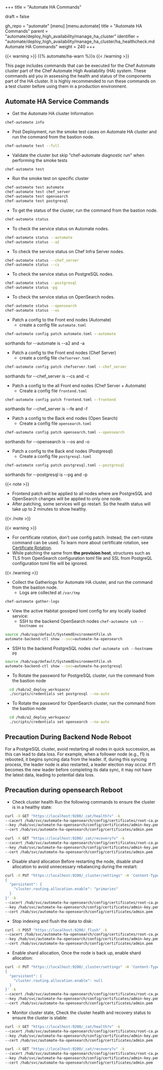 +++
title = "Automate HA Commands"

draft = false

gh_repo = "automate"
[menu]
  [menu.automate]
    title = "Automate HA Commands"
    parent = "automate/deploy_high_availability/manage_ha_cluster"
    identifier = "automate/deploy_high_availability/manage_ha_cluster/ha_healthcheck.md Automate HA Commands"
    weight = 240
+++

{{< warning >}}
{{% automate/ha-warn %}}s
{{< /warning >}}

This page includes commands that can be executed for the Chef Automate cluster part of the Chef Automate High Availability (HA) system. These commands aid you in assessing the health and status of the components part of the HA cluster. It is highly recommended to run these commands on a test cluster before using them in a production environment.

## Automate HA Service Commands

- Get the Automate HA cluster Information

```sh
chef-automate info
```

- Post Deployment, run the smoke test cases on Automate HA cluster and run the command from the bastion node.

```sh
chef-automate test --full
```

- Validate the cluster but skip "chef-automate diagnostic run" when performing the smoke tests

```sh
chef-automate test
```

- Run the smoke test on specific cluster

```sh
chef-automate test automate
chef-automate test chef_server
chef-automate test opensearch
chef-automate test postgresql
```

- To get the status of the cluster, run the command from the bastion node.

```sh
chef-automate status
```

- To check the service status on Automate nodes.

```sh
chef-automate status --automate
chef-automate status --a2
```

- To check the service status on Chef Infra Server nodes.

```sh
chef-automate status --chef_server
chef-automate status --cs
```

- To check the service status on PostgreSQL nodes.

```sh
chef-automate status --postgresql
chef-automate status -pg
```

- To check the service status on OpenSearch nodes.

```sh
chef-automate status --opensearch
chef-automate status --os
```

- Patch a config to the Front end nodes (Automate)
  - create a config file `automate.toml`

``` cmd
chef-automate config patch automate.toml --automate
```

sorthands for --automate is --a2 and -a

- Patch a config to the Front end nodes (Chef Server)
  - create a config file `chefserver.toml`

``` cmd
chef-automate config patch chefserver.toml --chef_server
```

sorthands for --chef_server is --cs and -c

- Patch a config to the all Front end nodes (Chef Server + Automate)
  - Create a config file `frontend.toml`

``` cmd
chef-automate config patch frontend.toml --frontend
```

sorthands for --chef_server is --fe and -f

- Patch a config to the Back end nodes (Open Search)
  - Create a config file `opensearch.toml`

``` cmd
chef-automate config patch opensearch.toml --opensearch
```

sorthands for --opensearch is --os and -o

- Patch a config to the Back end nodes (Postgresql)
  - Create a config file `postgresql.toml`

``` cmd
chef-automate config patch postgresql.toml --postgresql
```

sorthands for --postgresql is --pg and -p

{{< note >}}

- Frontend patch will be applied to all nodes where are PostgreSQL and OpenSearch changes will be applied to only one node.
- After patching, some services will go restart. So the health status will take up to 2 minutes to show healthy.

{{< /note >}}

{{< warning >}}

- For certificate rotation, don't use config patch. Instead, the cert-rotate command can be used. To learn more about certificate rotation, see [Certificate Rotation](/automate/ha_cert_rotation).
- While patching the same from **the provision host**, structures such as TLS from OpenSearch configuration toml file and SSL from PostgreQL configuration toml file will be ignored.

{{< /warning >}}

- Collect the Gatherlogs for Automate HA cluster, and run the command from the bastion node.
  - Logs are collected at `/var/tmp`

```sh
chef-automate gather-logs
```

- View the active Habitat gossiped toml config for any locally loaded service:
  - SSH to the backend OpenSearch nodes `chef-automate ssh --hostname os`

```sh
source /hab/sup/default/SystemdEnvironmentFile.sh
automate-backend-ctl show --svc=automate-ha-opensearch
```

- SSH to the backend PostgreSQL nodes `chef-automate ssh --hostname pg`

```sh
source /hab/sup/default/SystemdEnvironmentFile.sh
automate-backend-ctl show --svc=automate-ha-postgresql
```

- To Rotate the password for PostgreSQL cluster, run the command from the bastion node

```sh
  cd /hab/a2_deploy_workspace/
  ./scripts/credentials set postgresql --no-auto
```

- To Rotate the password for OpenSearch cluster, run the command from the bastion node

```sh
  cd /hab/a2_deploy_workspace/
  ./scripts/credentials set opensearch --no-auto
```

## Precaution During Backend Node Reboot

For a PostgreSQL cluster, avoid restarting all nodes in quick succession, as this can lead to data loss.
For example, when a follower node (e.g., f1) is rebooted, it begins syncing data from the leader.
If, during this syncing process, the leader node is also restarted, a leader election may occur.
If f1 becomes the new leader before completing its data sync, it may not have the latest data, leading to potential data loss.

## Precaution during opensearch Reboot

- Check cluster health
Run the following commands to ensure the cluster is in a healthy state:

```sh
curl -X GET "https://localhost:9200/_cat/health?v" -k 
--cacert /hab/svc/automate-ha-opensearch/config/certificates/root-ca.pem 
--key /hab/svc/automate-ha-opensearch/config/certificates/admin-key.pem  
--cert /hab/svc/automate-ha-opensearch/config/certificates/admin.pem
```

```sh
curl -X GET "https://localhost:9200/_cat/recovery?v" -k 
--cacert /hab/svc/automate-ha-opensearch/config/certificates/root-ca.pem 
--key /hab/svc/automate-ha-opensearch/config/certificates/admin-key.pem  
--cert /hab/svc/automate-ha-opensearch/config/certificates/admin.pem
```

- Disable shard allocation
Before restarting the node, disable shard allocation to avoid unnecessary rebalancing during the restart:

```sh
curl -X PUT "https://localhost:9200/_cluster/settings" -H 'Content-Type: application/json' -d'
{
  "persistent": {
    "cluster.routing.allocation.enable": "primaries"
  }
}' -k 
--cacert /hab/svc/automate-ha-opensearch/config/certificates/root-ca.pem 
--key /hab/svc/automate-ha-opensearch/config/certificates/admin-key.pem  
--cert /hab/svc/automate-ha-opensearch/config/certificates/admin.pem
```

- Stop indexing and flush the data to disk:

```sh
curl -X POST "https://localhost:9200/_flush" -k 
--cacert /hab/svc/automate-ha-opensearch/config/certificates/root-ca.pem 
--key /hab/svc/automate-ha-opensearch/config/certificates/admin-key.pem  
--cert /hab/svc/automate-ha-opensearch/config/certificates/admin.pem
```

- Enable shard allocation, Once the node is back up, enable shard allocation:

```sh
curl -X PUT "https://localhost:9200/_cluster/settings" -H 'Content-Type: application/json' -d'
{
  "persistent": {
    "cluster.routing.allocation.enable": null
  }
}' -k 
--cacert /hab/svc/automate-ha-opensearch/config/certificates/root-ca.pem 
--key /hab/svc/automate-ha-opensearch/config/certificates/admin-key.pem  
--cert /hab/svc/automate-ha-opensearch/config/certificates/admin.pem
```

- Monitor cluster state, Check the cluster health and recovery status to ensure the cluster is stable:

```sh
curl -X GET "https://localhost:9200/_cat/health?v" -k 
--cacert /hab/svc/automate-ha-opensearch/config/certificates/root-ca.pem 
--key /hab/svc/automate-ha-opensearch/config/certificates/admin-key.pem  
--cert /hab/svc/automate-ha-opensearch/config/certificates/admin.pem

curl -X GET "https://localhost:9200/_cat/recovery?v" -k 
--cacert /hab/svc/automate-ha-opensearch/config/certificates/root-ca.pem 
--key /hab/svc/automate-ha-opensearch/config/certificates/admin-key.pem  
--cert /hab/svc/automate-ha-opensearch/config/certificates/admin.pem
```